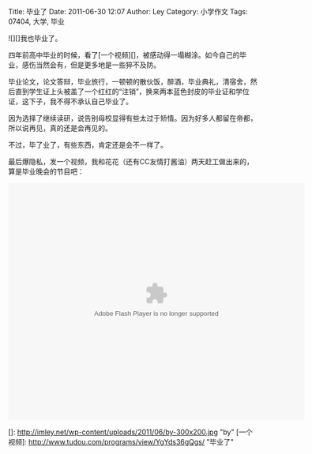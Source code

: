 Title: 毕业了
Date: 2011-06-30 12:07
Author: Ley
Category: 小学作文
Tags: 07404, 大学, 毕业

![][]我也毕业了。

四年前高中毕业的时候，看了[一个视频][]，被感动得一塌糊涂。如今自己的毕业，感伤当然会有，但是更多地是一些猝不及防。

毕业论文，论文答辩，毕业旅行，一顿顿的散伙饭，醉酒，毕业典礼，清宿舍，然后直到学生证上头被盖了一个红红的“注销”，换来两本蓝色封皮的毕业证和学位证，这下子，我不得不承认自己毕业了。

因为选择了继续读研，说告别母校显得有些太过于矫情。因为好多人都留在帝都，所以说再见，真的还是会再见的。

不过，毕了业了，有些东西，肯定还是会不一样了。

最后爆隐私，发一个视频，我和花花（还有CC友情打酱油）两天赶工做出来的，算是毕业晚会的节目吧：

<div>
<embed type="application/x-shockwave-flash" width="600" height="480" src="http://player.youku.com/player.php/partnerid/XMTI5Mg==/sid/XMjc5Nzk1NDA4/v.swf" allowscriptaccess="sameDomain" allownetworking="all" wmode="transparent" allowfullscreen="true"></embed>

</div>
</p>

  []: http://imley.net/wp-content/uploads/2011/06/by-300x200.jpg "by"
  [一个视频]: http://www.tudou.com/programs/view/YgYds36gQgs/ "毕业了"
